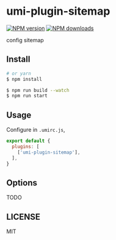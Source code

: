 # umi-plugin-sitemap

[![NPM version](https://img.shields.io/npm/v/umi-plugin-sitemap.svg?style=flat)](https://npmjs.org/package/umi-plugin-sitemap)
[![NPM downloads](http://img.shields.io/npm/dm/umi-plugin-sitemap.svg?style=flat)](https://npmjs.org/package/umi-plugin-sitemap)

config sitemap

## Install

```bash
# or yarn
$ npm install
```

```bash
$ npm run build --watch
$ npm run start
```

## Usage

Configure in `.umirc.js`,

```js
export default {
  plugins: [
    ['umi-plugin-sitemap'],
  ],
}
```

## Options

TODO

## LICENSE

MIT
